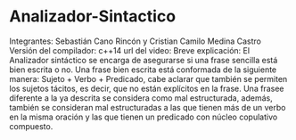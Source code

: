 # Analizador-Sintactico
Integrantes: Sebastián Cano Rincón y Cristian Camilo Medina Castro
Versión del compilador: c++14
url del video:
Breve explicación: El Analizador sintáctico se encarga de asegurarse si una frase sencilla está bien escrita o no. Una frase bien escrita está conformada de la siguiente manera: Sujeto + Verbo + Predicado, cabe aclarar que también se permiten los sujetos tácitos, es decir, que no están explícitos en la frase. Una frasee diferente a la ya descrita se considera como mal estructurada, además, también se consideran mal estructuradas a las que tienen más de un verbo en la misma oración y las que tienen un predicado con núcleo copulativo compuesto.
